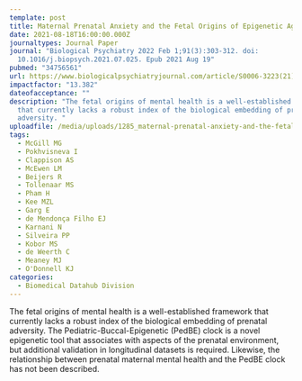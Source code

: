 ```yaml
---
template: post
title: Maternal Prenatal Anxiety and the Fetal Origins of Epigenetic Aging
date: 2021-08-18T16:00:00.000Z
journaltypes: Journal Paper
journal: "Biological Psychiatry 2022 Feb 1;91(3):303-312. doi:
  10.1016/j.biopsych.2021.07.025. Epub 2021 Aug 19"
pubmed: "34756561"
url: https://www.biologicalpsychiatryjournal.com/article/S0006-3223(21)01527-4/fulltext
impactfactor: "13.382"
dateofacceptance: ""
description: "The fetal origins of mental health is a well-established framework
  that currently lacks a robust index of the biological embedding of prenatal
  adversity. "
uploadfile: /media/uploads/1285_maternal-prenatal-anxiety-and-the-fetal.pdf
tags:
  - McGill MG
  - Pokhvisneva I
  - Clappison AS
  - McEwen LM
  - Beijers R
  - Tollenaar MS
  - Pham H
  - Kee MZL
  - Garg E
  - de Mendonça Filho EJ
  - Karnani N
  - Silveira PP
  - Kobor MS
  - de Weerth C
  - Meaney MJ
  - O'Donnell KJ
categories:
  - Biomedical Datahub Division
---
```

<!--StartFragment-->

The fetal origins of mental health is a well-established framework that currently lacks a robust index of the biological embedding of prenatal adversity. The Pediatric-Buccal-Epigenetic (PedBE) clock is a novel epigenetic tool that associates with aspects of the prenatal environment, but additional validation in longitudinal datasets is required. Likewise, the relationship between prenatal maternal mental health and the PedBE clock has not been described.

<!--EndFragment-->